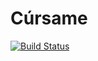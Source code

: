 Cúrsame
=====

[![Build Status](https://magnum.travis-ci.com/cursame/cursame-rails.svg?token=nKKTdXh1qtMnfLDQFmtA&branch=master)](https://magnum.travis-ci.com/cursame/cursame-rails)
